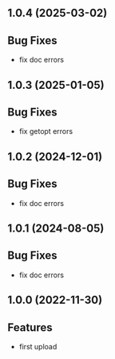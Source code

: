 ## 1.0.4 (2025-03-02)

## Bug Fixes

- fix doc errors

## 1.0.3 (2025-01-05)

## Bug Fixes

- fix getopt errors

## 1.0.2 (2024-12-01)

## Bug Fixes

- fix doc errors

## 1.0.1 (2024-08-05)

## Bug Fixes

- fix doc errors

## 1.0.0 (2022-11-30)

## Features

- first upload

